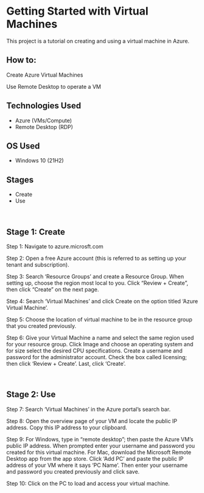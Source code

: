 
<h1>Getting Started with Virtual Machines</h1>
This project is a tutorial on creating and using a virtual machine in Azure. <br />


<h2>How to:</h2>


<p>
Create Azure Virtual Machines </p>
<p>
Use Remote Desktop to operate a VM </p>


<h2>Technologies Used</h2>

- Azure (VMs/Compute)
- Remote Desktop (RDP)

<h2>OS Used </h2>

- Windows 10 (21H2)

<h2>Stages</h2>

- Create
- Use

</br>

<h2>Stage 1: Create</h2>
<p>
Step 1: Navigate to azure.microsft.com

Step 2: Open a free Azure account (this is referred to as setting up your tenant and subscription).

Step 3: Search ‘Resource Groups’ and create a Resource Group. When setting up, choose the region most local to you. Click “Review + Create”, then click “Create” on the next page. 

Step 4: Search ‘Virtual Machines’ and click Create on the option titled ‘Azure Virtual Machine’.

Step 5: Choose the location of virtual machine to be in the resource group that you created previously.

Step 6: Give your Virtual Machine a name and select the same region used for your resource group. Click Image and choose an operating system and for size select the desired CPU specifications. Create a username and password for the administrator account. Check the box called licensing; then click ‘Review + Create’. Last, click ‘Create’.
</p>
<br />

<h2>Stage 2: Use</h2>
<p>
Step 7: Search ‘Virtual Machines’ in the Azure portal’s search bar.

Step 8: Open the overview page of your VM and locate the public IP address. Copy this IP address to your clipboard.

Step 9: For Windows, type in “remote desktop”; then paste the Azure VM’s public IP address. When prompted enter your username and password you created for this virtual machine. For Mac, download the Microsoft Remote Desktop app from the app store. Click ‘Add PC’ and paste the public IP address of your VM where it says ‘PC Name’. Then enter your username and password you created previously and click save.

Step 10: Click on the PC to load and access your virtual machine.
</p>
<br />


